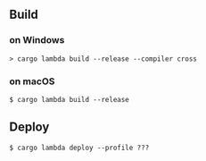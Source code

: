 ## Build

### on Windows

```
> cargo lambda build --release --compiler cross
```

### on macOS

```
$ cargo lambda build --release
```

## Deploy

```
$ cargo lambda deploy --profile ???
```
